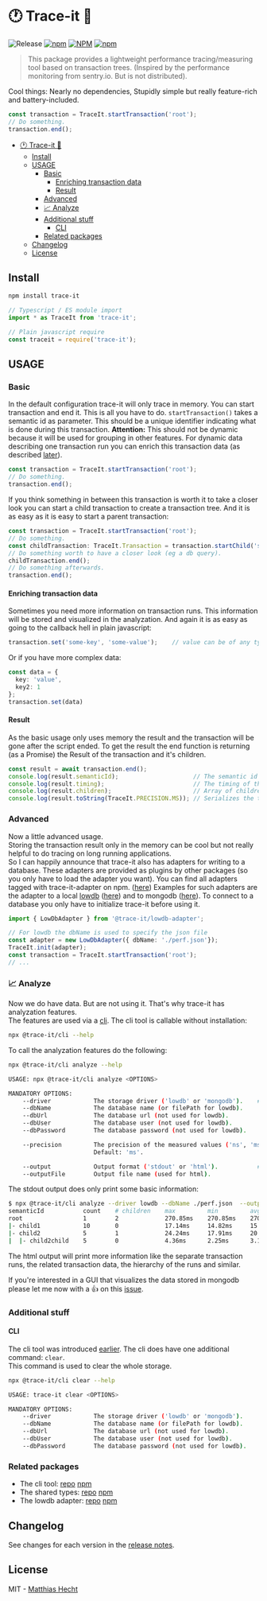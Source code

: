 # :clock1: Trace-it :mag_right:
![Release](https://github.com/matzehecht/trace-it/workflows/Release/badge.svg?branch=main) [![npm](https://img.shields.io/npm/v/trace-it)](https://www.npmjs.org/package/trace-it) [![NPM](https://img.shields.io/npm/l/trace-it)](https://github.com/matzehecht/trace-it/blob/dev/LICENSE) [![npm](https://img.shields.io/npm/dm/trace-it)](https://www.npmjs.org/package/trace-it)

> This package provides a lightweight performance tracing/measuring tool based on transaction trees. (Inspired by the performance monitoring from sentry.io. But is not distributed).

Cool things: Nearly no dependencies, Stupidly simple but really feature-rich and battery-included.

```typescript
const transaction = TraceIt.startTransaction('root');
// Do something.
transaction.end();
```

- [:clock1: Trace-it :mag_right:](#-trace-it-)
  - [Install](#install)
  - [USAGE](#usage)
    - [Basic](#basic)
      - [Enriching transaction data](#enriching-transaction-data)
      - [Result](#result)
    - [Advanced](#advanced)
    - [:chart_with_upwards_trend: Analyze](#-analyze)
    - [Additional stuff](#additional-stuff)
      - [CLI](#cli)
    - [Related packages](#related-packages)
  - [Changelog](#changelog)
  - [License](#license)

## Install

```sh
npm install trace-it
```

```typescript
// Typescript / ES module import
import * as TraceIt from 'trace-it';

// Plain javascript require
const traceit = require('trace-it');
```

## USAGE

### Basic

In the default configuration trace-it will only trace in memory. You can start transaction and end it. This is all you have to do. `startTransaction()` takes a semantic id as parameter. This should be a unique identifier indicating what is done during this transaction. **Attention:** This should not be dynamic because it will be used for grouping in other features. For dynamic data describing one transaction run you can enrich this transaction data (as described [later](#enriching-transaction-data)).

```typescript
const transaction = TraceIt.startTransaction('root');
// Do something.
transaction.end();
```

If you think something in between this transaction is worth it to take a closer look you can start a child transaction to create a transaction tree. And it is as easy as it is easy to start a parent transaction:

```typescript
const transaction = TraceIt.startTransaction('root');
// Do something.
const childTransaction: TraceIt.Transaction = transaction.startChild('something');
// Do something worth to have a closer look (eg a db query).
childTransaction.end();
// Do something afterwards.
transaction.end();
```

#### Enriching transaction data

Sometimes you need more information on transaction runs. This information will be stored and visualized in the analyzation. And again it is as easy as going to the callback hell in plain javascript:

```typescript
transaction.set('some-key', 'some-value');    // value can be of any type.
```

Or if you have more complex data:

```typescript
const data = {
  key: 'value',
  key2: 1
};
transaction.set(data)
```

#### Result

As the basic usage only uses memory the result and the transaction will be gone after the script ended. To get the result the end function is returning (as a Promise) the Result of the transaction and it's children.

```typescript
const result = await transaction.end();
console.log(result.semanticId);                     // The semantic id of the transaction
console.log(result.timing);                         // The timing of the transaction (in ns)
console.log(result.children);                       // Array of children results
console.log(result.toString(TraceIt.PRECISION.MS)); // Serializes the transactions and it's children.
```

### Advanced

Now a little advanced usage.  
Storing the transaction result only in the memory can be cool but not really helpful to do tracing on long running applications.  
So I can happily announce that trace-it also has adapters for writing to a database. These adapters are provided as plugins by other packages (so you only have to load the adapter you want).
You can find all adapters tagged with trace-it-adapter on npm. ([here](https://www.npmjs.com/search?q=keywords%3Atrace-it-adapter))
Examples for such adapters are the adapter to a local [lowdb](https://github.com/typicode/lowdb) ([here](https://www.npmjs.com/package/@trace-it/lowdb-adapter)) and to mongodb ([here](https://www.npmjs.com/package/@trace-it/mongodb-adapter)).
To connect to a database you only have to initialize trace-it before using it.

```typescript
import { LowDbAdapter } from '@trace-it/lowdb-adapter';

// For lowdb the dbName is used to specify the json file
const adapter = new LowDbAdapter({ dbName: './perf.json'});
TraceIt.init(adapter);
const transaction = TraceIt.startTransaction('root');
// ...
```

### :chart_with_upwards_trend: Analyze

Now we do have data. But are not using it. That's why trace-it has analyzation features.  
The features are used via a [cli](https://www.npmjs.com/package/@trace-it/cli). The cli tool is callable without installation:

```sh
npx @trace-it/cli --help
```

To call the analyzation features do the following:

```sh
npx @trace-it/cli analyze --help
```

```sh
USAGE: npx @trace-it/cli analyze <OPTIONS>

MANDATORY OPTIONS:
    --driver            The storage driver ('lowdb' or 'mongodb').    # Again mongodb is coming soon.
    --dbName            The database name (or filePath for lowdb).
    --dbUrl             The database url (not used for lowdb).
    --dbUser            The database user (not used for lowdb).
    --dbPassword        The database password (not used for lowdb).

    --precision         The precision of the measured values ('ns', 'ms' or 's').
                        Default: 'ms'.

    --output            Output format ('stdout' or 'html').           # HTML is coming soon.
    --outputFile        Output file name (used for html).
```

The stdout output does only print some basic information:

```sh
$ npx @trace-it/cli analyze --driver lowdb --dbName ./perf.json  --output stdout
semanticId           count    # children    max         min         avg         p50         p75         95          p99
root                 1        2             270.85ms    270.85ms    270.85ms    270.85ms    270.85ms    270.85ms    270.85ms
|- child1            10       0             17.14ms     14.82ms     15.59ms     15.42ms     15.76ms     16.75ms     17.06ms
|- child2            5        1             24.24ms     17.91ms     20.38ms     19.42ms     21.21ms     23.63ms     24.12ms
|  |- child2child    5        0             4.36ms      2.25ms      3.10ms      3.06ms      3.14ms      4.12ms      4.31ms
```

The html output will print more information like the separate transaction runs, the related transaction data, the hierarchy of the runs and similar.

If you're interested in a GUI that visualizes the data stored in mongodb please let me now with a :thumbsup: on this [issue](https://github.com/matzehecht/trace-it/issues/4).

### Additional stuff

#### CLI

The cli tool was introduced [earlier](#-analyze).
The cli does have one additional command: `clear`.  
This command is used to clear the whole storage.

```sh
npx @trace-it/cli clear --help
```

```sh
USAGE: trace-it clear <OPTIONS>

MANDATORY OPTIONS:
    --driver            The storage driver ('lowdb' or 'mongodb').
    --dbName            The database name (or filePath for lowdb).
    --dbUrl             The database url (not used for lowdb).
    --dbUser            The database user (not used for lowdb).
    --dbPassword        The database password (not used for lowdb).
```

### Related packages

* The cli tool:       [repo](https://github.com/matzehecht/trace-it-cli) [npm](https://www.npmjs.com/package/@trace-it/cli)
* The shared types:   [repo](https://github.com/matzehecht/trace-it-types) [npm](https://www.npmjs.com/package/@trace-it/types)
* The lowdb adapter:  [repo](https://github.com/matzehecht/trace-it-lowdb-adapter) [npm](https://www.npmjs.com/package/@trace-it/lowdb-adapter)

## Changelog

See changes for each version in the [release notes](https://github.com/matzehecht/trace-it/releases).

## License

MIT - [Matthias Hecht](https://github.com/matzehecht)
